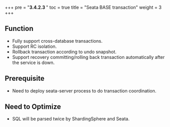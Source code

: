 +++
pre = "<b>3.4.2.3 </b>"
toc = true
title = "Seata BASE transaction"
weight = 3
+++

## Function

* Fully support cross-database transactions.
* Support RC isolation.
* Rollback transaction according to undo snapshot.
* Support recovery committing/rolling back transaction automatically after the service is down.

## Prerequisite

* Need to deploy seata-server process to do transaction coordination.

## Need to Optimize

* SQL will be parsed twice by ShardingSphere and Seata.



